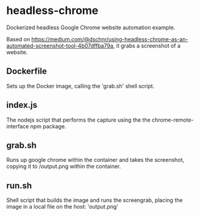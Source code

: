 headless-chrome
===============

Dockerized headless Google Chrome website automation example.

Based on https://medium.com/@dschnr/using-headless-chrome-as-an-automated-screenshot-tool-4b07dffba79a, it grabs a screenshot of a website.

Dockerfile
----------

Sets up the Docker image, calling the 'grab.sh' shell script.

index.js
--------

The nodejs script that performs the capture using the the chrome-remote-interface npm package.

grab.sh
-------
Runs up google chrome within the container and takes the screenshot, copying it to /output.png within the container.

run.sh
------
Shell script that builds the image and runs the screengrab, placing the image in a local file on the host: 'output.png'
